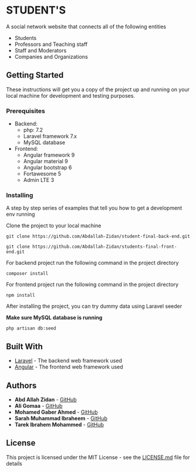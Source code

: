# STUDENT'S

A social network website that connects all of the following entities
* Students
* Professors and Teaching staff
* Staff and Moderators
* Companies and Organizations

## Getting Started

These instructions will get you a copy of the project up and running on your local machine for development and testing purposes.

### Prerequisites

* Backend:
	* php: 7.2
	* Laravel framework 7.x
	* MySQL database
* Frontend:
	* Angular framework 9
	* Angular material 9
	* Angular bootstrap 6
	* Fortawesome 5
	* Admin LTE 3

### Installing

A step by step series of examples that tell you how to get a development env running

Clone the project to your local machine

```
git clone https://github.com/Abdallah-Zidan/student-final-back-end.git

git clone https://github.com/Abdallah-Zidan/students-final-front-end.git
```

For backend project run the following command in the project directory

```
composer install
```

For frontend project run the following command in the project directory

```
npm install
```

After installing the project, you can try dummy data using Laravel seeder

**Make sure MySQL database is running**

```
php artisan db:seed
```

## Built With

* [Laravel](https://laravel.com/) - The backend web framework used
* [Angular](https://angular.io/) - The frontend web framework used

## Authors

* **Abd Allah Zidan** - [GitHub](https://github.com/Abdallah-Zidan)
* **Ali Gomaa** - [GitHub](https://github.com/AliAhmedGomaa)
* **Mohamed Gaber Ahmed** - [GitHub](https://github.com/mohamedgaber-intake40)
* **Sarah Muhammad Ibraheem** - [GitHub](https://github.com/Sarah-Ibraheem)
* **Tarek Ibrahem Mohammed** - [GitHub](https://github.com/tarek1500)

## License

This project is licensed under the MIT License - see the [LICENSE.md](LICENSE.md) file for details